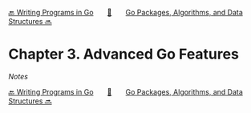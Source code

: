 [🔙 Writing Programs in Go][previous-chapter]&nbsp;&nbsp;&nbsp;&nbsp;&nbsp;&nbsp;&nbsp;[🏡][readme]&nbsp;&nbsp;&nbsp;&nbsp;&nbsp;&nbsp;&nbsp;[Go Packages, Algorithms, and Data Structures 🔜][upcoming-chapter]

# Chapter 3. Advanced Go Features

_Notes_

[🔙 Writing Programs in Go][previous-chapter]&nbsp;&nbsp;&nbsp;&nbsp;&nbsp;&nbsp;&nbsp;[🏡][readme]&nbsp;&nbsp;&nbsp;&nbsp;&nbsp;&nbsp;&nbsp;[Go Packages, Algorithms, and Data Structures 🔜][upcoming-chapter]

[readme]: README.md
[previous-chapter]: ch02-writing-programs-in-go.md
[upcoming-chapter]: ch04-go-packages-algorithms-and-data-structures.md